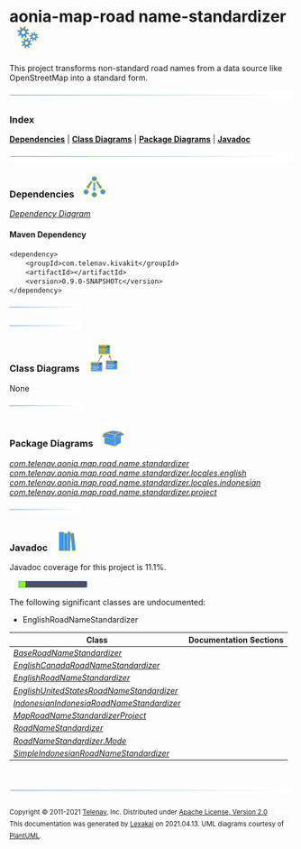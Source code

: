 # aonia-map-road name-standardizer &nbsp;&nbsp;![](documentation/images/gears-40.png)

This project transforms non-standard road names from a data source like OpenStreetMap into a standard form.

![](documentation/images/horizontal-line.png)

### Index



[**Dependencies**](#dependencies) | [**Class Diagrams**](#class-diagrams) | [**Package Diagrams**](#package-diagrams) | [**Javadoc**](#javadoc)

![](documentation/images/horizontal-line.png)

### Dependencies <a name="dependencies"></a> &nbsp;&nbsp; ![](documentation/images/dependencies-40.png)

[*Dependency Diagram*](documentation/diagrams/dependencies.svg)

#### Maven Dependency

    <dependency>
        <groupId>com.telenav.kivakit</groupId>
        <artifactId></artifactId>
        <version>0.9.0-SNAPSHOTc</version>
    </dependency>

![](documentation/images/short-horizontal-line.png)

[//]: # (start-user-text)



[//]: # (end-user-text)

![](documentation/images/short-horizontal-line.png)

### Class Diagrams <a name="class-diagrams"></a> &nbsp; &nbsp; ![](documentation/images/diagram-48.png)

None

![](documentation/images/short-horizontal-line.png)

### Package Diagrams <a name="package-diagrams"></a> &nbsp;&nbsp; ![](documentation/images/box-40.png)

[*com.telenav.aonia.map.road.name.standardizer*](documentation/diagrams/com.telenav.aonia.map.road.name.standardizer.svg)  
[*com.telenav.aonia.map.road.name.standardizer.locales.english*](documentation/diagrams/com.telenav.aonia.map.road.name.standardizer.locales.english.svg)  
[*com.telenav.aonia.map.road.name.standardizer.locales.indonesian*](documentation/diagrams/com.telenav.aonia.map.road.name.standardizer.locales.indonesian.svg)  
[*com.telenav.aonia.map.road.name.standardizer.project*](documentation/diagrams/com.telenav.aonia.map.road.name.standardizer.project.svg)  

![](documentation/images/short-horizontal-line.png)

### Javadoc <a name="javadoc"></a> &nbsp;&nbsp; ![](documentation/images/books-40.png)

Javadoc coverage for this project is 11.1%.  
  
&nbsp; &nbsp;  ![](documentation/images/meter-10-12.png)

The following significant classes are undocumented:  

- EnglishRoadNameStandardizer

| Class | Documentation Sections |
|---|---|
| [*BaseRoadNameStandardizer*](https://telenav.github.io/aonia/javadoc/aonia.map.road.name.standardizer/com/telenav/aonia/map/road/name/standardizer/BaseRoadNameStandardizer.html) |  |  
| [*EnglishCanadaRoadNameStandardizer*](https://telenav.github.io/aonia/javadoc/aonia.map.road.name.standardizer/com/telenav/aonia/map/road/name/standardizer/locales/english/EnglishCanadaRoadNameStandardizer.html) |  |  
| [*EnglishRoadNameStandardizer*](https://telenav.github.io/aonia/javadoc/aonia.map.road.name.standardizer/com/telenav/aonia/map/road/name/standardizer/locales/english/EnglishRoadNameStandardizer.html) |  |  
| [*EnglishUnitedStatesRoadNameStandardizer*](https://telenav.github.io/aonia/javadoc/aonia.map.road.name.standardizer/com/telenav/aonia/map/road/name/standardizer/locales/english/EnglishUnitedStatesRoadNameStandardizer.html) |  |  
| [*IndonesianIndonesiaRoadNameStandardizer*](https://telenav.github.io/aonia/javadoc/aonia.map.road.name.standardizer/com/telenav/aonia/map/road/name/standardizer/locales/indonesian/IndonesianIndonesiaRoadNameStandardizer.html) |  |  
| [*MapRoadNameStandardizerProject*](https://telenav.github.io/aonia/javadoc/aonia.map.road.name.standardizer/com/telenav/aonia/map/road/name/standardizer/project/MapRoadNameStandardizerProject.html) |  |  
| [*RoadNameStandardizer*](https://telenav.github.io/aonia/javadoc/aonia.map.road.name.standardizer/com/telenav/aonia/map/road/name/standardizer/RoadNameStandardizer.html) |  |  
| [*RoadNameStandardizer.Mode*](https://telenav.github.io/aonia/javadoc/aonia.map.road.name.standardizer/com/telenav/aonia/map/road/name/standardizer/RoadNameStandardizer.Mode.html) |  |  
| [*SimpleIndonesianRoadNameStandardizer*](https://telenav.github.io/aonia/javadoc/aonia.map.road.name.standardizer/com/telenav/aonia/map/road/name/standardizer/locales/indonesian/SimpleIndonesianRoadNameStandardizer.html) |  |  

[//]: # (start-user-text)



[//]: # (end-user-text)

<br/>

![](documentation/images/horizontal-line.png)

<sub>Copyright &#169; 2011-2021 [Telenav](http://telenav.com), Inc. Distributed under [Apache License, Version 2.0](LICENSE)</sub>  
<sub>This documentation was generated by [Lexakai](https://github.com/Telenav/lexakai) on 2021.04.13. UML diagrams courtesy
of [PlantUML](http://plantuml.com).</sub>

